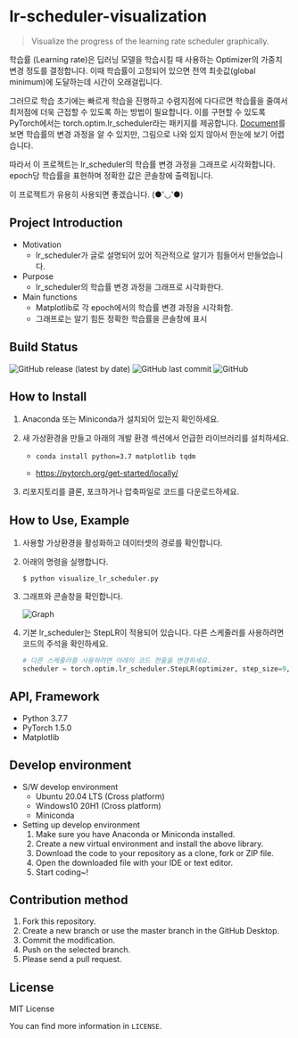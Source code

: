 # lr-scheduler-visualization

> Visualize the progress of the learning rate scheduler graphically.

학습률 (Learning rate)은 딥러닝 모델을 학습시킬 때 사용하는 Optimizer의 가중치 변경 정도를 결정합니다. 이때 학습률이 고정되어 있으면 전역 최솟값(global minimum)에 도달하는데 시간이 오래걸립니다.

그러므로 학습 초기에는 빠르게 학습을 진행하고 수렴지점에 다다르면 학습률을 줄여서 최저점에 더욱 근접할 수 있도록 하는 방법이 필요합니다. 이를 구현할 수 있도록 PyTorch에서는 torch.optim.lr_scheduler라는 패키지를 제공합니다. [Document](https://pytorch.org/docs/stable/optim.html#how-to-adjust-learning-rate)를 보면 학습률의 변경 과정을 알 수 있지만, 그림으로 나와 있지 않아서 한눈에 보기 어렵습니다.

따라서 이 프로젝트는 lr_scheduler의 학습률 변경 과정을 그래프로 시각화합니다. epoch당 학습률을 표현하며 정확한 값은 콘솔창에 출력됩니다.

이 프로젝트가 유용히 사용되면 좋겠습니다. (●'◡'●)

## Project Introduction

- Motivation
  - lr_scheduler가 글로 설명되어 있어 직관적으로 알기가 힘들어서 만들었습니다.
- Purpose
  - lr_scheduler의 학습률 변경 과정을 그래프로 시각화한다.
- Main functions
  - Matplotlib로 각 epoch에서의 학습률 변경 과정을 시각화함.
  - 그래프로는 알기 힘든 정확한 학습률을 콘솔창에 표시

## Build Status

![GitHub release (latest by date)](https://img.shields.io/github/v/release/LulinPollux/lr-scheduler-visualization) ![GitHub last commit](https://img.shields.io/github/last-commit/LulinPollux/lr-scheduler-visualization) ![GitHub](https://img.shields.io/github/license/LulinPollux/lr-scheduler-visualization) 

## How to Install

1. Anaconda 또는 Miniconda가 설치되어 있는지 확인하세요.

2. 새 가상환경을 만들고 아래의 개발 환경 섹션에서 언급한 라이브러리를 설치하세요.

   - ```
     conda install python=3.7 matplotlib tqdm
     ```

   - https://pytorch.org/get-started/locally/

3. 리포지토리를 클론, 포크하거나 압축파일로 코드를 다운로드하세요.

## How to Use, Example

1. 사용할 가상환경을 활성화하고 데이터셋의 경로를 확인합니다.

2. 아래의 명령을 실행합니다.

   ```shell
   $ python visualize_lr_scheduler.py
   ```

3. 그래프와 콘솔창을 확인합니다.

   ![Graph](./img/1.png)

4. 기본 lr_scheduler는 StepLR이 적용되어 있습니다. 다른 스케줄러를 사용하려면 코드의 주석을 확인하세요.

   ```python
   # 다른 스케줄러를 사용하려면 아래의 코드 한줄을 변경하세요.
   scheduler = torch.optim.lr_scheduler.StepLR(optimizer, step_size=9, gamma=0.8)
   ```

## API, Framework

- Python 3.7.7
- PyTorch 1.5.0
- Matplotlib

## Develop environment

- S/W develop environment
  - Ubuntu 20.04 LTS (Cross platform)
  - Windows10 20H1 (Cross platform)
  - Miniconda
- Setting up develop environment
  1. Make sure you have Anaconda or Miniconda installed.
  2. Create a new virtual environment and install the above library.
  3. Download the code to your repository as a clone, fork or ZIP file.
  4. Open the downloaded file with your IDE or text editor.
  5. Start coding~!

## Contribution method

1. Fork this repository.
2. Create a new branch or use the master branch in the GitHub Desktop.
3. Commit the modification.
4. Push on the selected branch.
5. Please send a pull request.

## License

MIT License

You can find more information in `LICENSE`.
